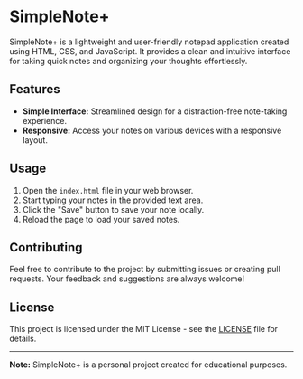 # SimpleNote+

SimpleNote+ is a lightweight and user-friendly notepad application created using HTML, CSS, and JavaScript. It provides a clean and intuitive interface for taking quick notes and organizing your thoughts effortlessly.

## Features

- **Simple Interface:** Streamlined design for a distraction-free note-taking experience.
- **Responsive:** Access your notes on various devices with a responsive layout.

## Usage

1. Open the `index.html` file in your web browser.
2. Start typing your notes in the provided text area.
3. Click the "Save" button to save your note locally.
4. Reload the page to load your saved notes.

## Contributing

Feel free to contribute to the project by submitting issues or creating pull requests. Your feedback and suggestions are always welcome!

## License

This project is licensed under the MIT License - see the [LICENSE](LICENSE) file for details.

---

**Note:** SimpleNote+ is a personal project created for educational purposes.

